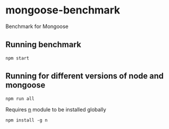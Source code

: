 # mongoose-benchmark
Benchmark for Mongoose

## Running benchmark

    npm start

## Running for different versions of node and mongoose

    npm run all

Requires [n] module to be installed globally

    npm install -g n

  [n]: https://www.npmjs.com/package/n

